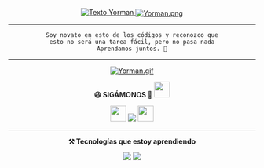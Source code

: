 <div align="center">
<a href="https://git.io/typing-svg"><img src="https://readme-typing-svg.demolab.com?font=Rubik+Dirt&size=38&duration=4000&pause=1000&vCenter=true&color=100AF7&background=FFFFFF00&width=435&lines=%C2%A1Hola!;Bienvenido+a+mi+perfil." alt="Texto Yorman" />
</a>

  <a href="https://www.instagram.com/yorman.lopez">
<img align="center" src="https://cardivo.vercel.app/api?name=Yorman%20Lopez&description=¡Hola!%20Soy%20Yorman.%20Me%20gusta%20escuchar%20música%20y%20aprender%20cosas%20nuevas.%20¡Saludos!%20%E2%98%BA%EF%B8%8F&image=https://i.ibb.co/5hVP615/qus.jpg&backgroundColor=%23ecf0f1&instagram=@yorman.lopez&pattern=ticTacToe&colorPattern=%23eaeaea&site=%F0%9F%96%A5%EF%B8%8F%20Aprender%20a%20programar.%20%20%7C%20%20%F0%9F%8E%AE%20Videojuegos." alt="Yorman.png" />
  </a>

---

```text
Soy novato en esto de los códigos y reconozco que
esto no será una tarea fácil, pero no pasa nada
Aprendamos juntos. 🤗
```
--- 
<a href="https://www.instagram.com/yorman.lopez">
<img align="center" src="https://pa1.narvii.com/6513/9428ed927ea6a6c92c8d926ba551b606c7c59d33_hq.gif" alt="Yorman.gif" />
</a>


 **😃 SIGÁMONOS 🤝** <img src="https://github.com/siegrin/siegrin/blob/main/Assets/Handshake.gif" height="32px"> 
 
<a href="https://www.instagram.com/yorman.lopez"><img src="https://s3.ezgif.com/tmp/ezgif-336348e130246f.gif" height="32px"></a> <a href="https://instagram.com/yorman.lopez" target="_blank"> <img src="https://img.shields.io/badge/Instagram-E4405F?style=for-the-badge&logo=instagram&logoColor=white" target="_blank"></a> <a href="https://www.instagram.com/yorman.lopez"><img src="https://s3.ezgif.com/tmp/ezgif-3b9779e1279f5b.gif" height="32px"></a>

---
**⚒️ Tecnologías que estoy aprendiendo**

<img src="https://img.shields.io/badge/-JavaScript-F7DF1E?style=for-the-badge&logo=javascript&logoColor=000"> <img src="https://img.shields.io/badge/-HTML5-E34F26?style=for-the-badge&logo=html5&logoColor=fff">

</div>

